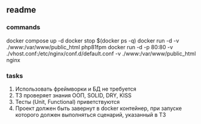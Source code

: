 ## readme

### commands
docker compose up -d
docker stop $(docker ps -q)
docker run -d -v ./www:/var/www/public_html php81fpm
docker run -d -p 80:80 -v ./vhost.conf:/etc/nginx/conf.d/default.conf -v ./www:/var/www/public_html nginx

### tasks
1. Использовать фреймворки и БД не требуется
2. ТЗ проверяет знания ООП, SOLID, DRY, KISS
3. Тесты (Unit, Functional) приветствуются
4. Проект должен быть завернут в docker контейнер, при запуске которого должен выполняться сценарий, указанный в ТЗ

